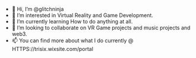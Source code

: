 - 👋 Hi, I’m @glitchninja
- 👀 I’m interested in Virtual Reality and Game Development.
- 🌱 I’m currently learning How to do anything at all.
- 💞️ I’m looking to collaborate on VR Game projects and music projects and web3.
- 📫 You can find more about what I do currently @ HTTPS://trisix.wixsite.com/portal

<!---
a ✨ special ✨ repository because its `README.md` (this file) appears on your GitHub profile.
You can click the Preview link to take a look at your changes.
--->
